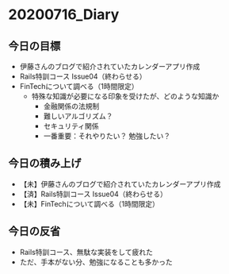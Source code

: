 # 20200716_Diary

## 今日の目標

- 伊藤さんのブログで紹介されていたカレンダーアプリ作成
- Rails特訓コース Issue04（終わらせる）
- FinTechについて調べる（1時間限定）
  - 特殊な知識が必要になる印象を受けたが、どのような知識か
    - 金融関係の法規制
    - 難しいアルゴリズム？
    - セキュリティ関係
    - 一番重要：それやりたい？ 勉強したい？

## 今日の積み上げ

- 【未】伊藤さんのブログで紹介されていたカレンダーアプリ作成
- 【済】Rails特訓コース Issue04（終わらせる）
- 【未】FinTechについて調べる（1時間限定）

## 今日の反省

- Rails特訓コース、無駄な実装をして疲れた
- ただ、手本がない分、勉強になることも多かった
